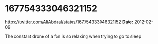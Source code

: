 # 167754333046321152
https://twitter.com/AliAbdaal/status/167754333046321152
**Date:** 2012-02-09

The constant drone of a fan is so relaxing when trying to go to sleep
